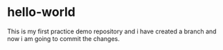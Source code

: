 # hello-world
This is my first practice demo repository and
i have created a branch and now i am going to 
commit the changes.
